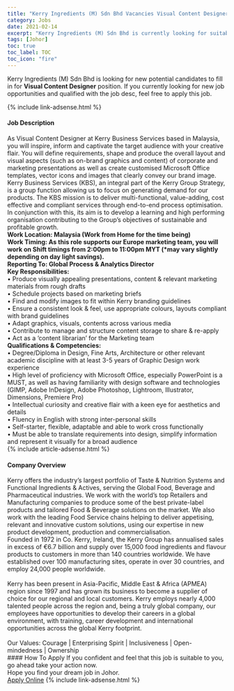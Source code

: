 ```yaml
---
title: "Kerry Ingredients (M) Sdn Bhd Vacancies Visual Content Designer" 
category: Jobs 
date: 2021-02-14 
excerpt: "Kerry Ingredients (M) Sdn Bhd is currently looking for suitable person to fill in the Visual Content Designer which based in Johor" 
tags: [Johor] 
toc: true 
toc_label: TOC 
toc_icon: "fire" 
--- 
```


<p>Kerry Ingredients (M) Sdn Bhd is looking for new potential candidates to fill in for <b>Visual Content Designer</b> position. If you currently looking for new job opportunities and qualified with the job desc, feel free to apply this job.
</p>{% include link-adsense.html %} 
<div><div><h4>Job Description</h4></div><div><div><span><div><div>As Visual Content Designer at Kerry Business Services based in Malaysia, you will inspire, inform and captivate the target audience with your creative flair. You will define requirements, shape and produce the overall layout and visual aspects (such as on-brand graphics and content) of corporate and marketing presentations as well as create customised Microsoft Office templates, vector icons and images that clearly convey our brand image.</div><div>Kerry Business Services (KBS), an integral part of the Kerry Group Strategy, is a group function allowing us to focus on generating demand for our products. The KBS mission is to deliver multi-functional, value-adding, cost effective and compliant services through end-to-end process optimisation. In conjunction with this, its aim is to develop a learning and high performing organisation contributing to the Group&#8217;s objectives of sustainable and profitable growth.</div><div><strong>Work Location: Malaysia (Work from Home for the time being)</strong></div><div><strong>Work Timing:&#160;</strong><strong>As this role supports our Europe marketing team, you will work on Shift timings from 2:00pm to 11:00pm MYT (*may vary slightly depending on day light savings).</strong></div><div><strong>Reporting To: Global Process &amp; Analytics Director</strong></div><div><strong>Key Responsibilities:</strong></div><div><div>&#8226; Produce visually appealing presentations, content &amp; relevant marketing materials from rough drafts<br>&#8226; Schedule projects based on marketing briefs<br>&#8226; Find and modify images to fit within Kerry branding guidelines<br>&#8226; Ensure a consistent look &amp; feel, use appropriate colours, layouts compliant with brand guidelines<br>&#8226; Adapt graphics, visuals, contents across various media<br>&#8226; Contribute to manage and structure content storage to share &amp; re-apply<br>&#8226; Act as a &#8216;content librarian&#8217; for the Marketing team</div><div><strong>Qualifications &amp; Competencies:</strong></div><div>&#8226; Degree/Diploma in Design, Fine Arts, Architecture or other relevant academic discipline with at least 3-5 years of Graphic Design work experience<br>&#8226; High level of proficiency with Microsoft Office, especially PowerPoint is a MUST, as well as having familiarity with design software and technologies (GIMP, Adobe InDesign, Adobe Photoshop, Lightroom, Illustrator, Dimensions, Premiere Pro)<br>&#8226; Intellectual curiosity and creative flair with a keen eye for aesthetics and details<br>&#8226; Fluency in English with strong inter-personal skills<br>&#8226; Self-starter, flexible, adaptable and able to work cross functionally<br>&#8226; Must be able to translate requirements into design, simplify information and represent it visually for a broad audience</div></div></div></span></div></div></div> 
{% include article-adsense.html %} 
<div><div><h4>Company Overview</h4></div><div><div><span><div><div>
	Kerry offers the industry&#8217;s largest portfolio of Taste &amp; Nutrition Systems and Functional Ingredients &amp; Actives, serving the Global Food, Beverage and Pharmaceutical industries. We work with the world&#8217;s top Retailers and Manufacturing companies to produce some of the best private-label products and tailored Food &amp; Beverage solutions on the market. We also work with the leading Food Service chains helping to deliver appetising, relevant and innovative custom solutions, using our expertise in new product development, production and commercialisation.</div>
<div>
	Founded in 1972 in Co. Kerry, Ireland, the Kerry Group has annualised sales in excess of &#8364;6.7 billion and supply over 15,000 food ingredients and flavour products to customers in more than 140 countries worldwide. We have established over 100 manufacturing sites, operate in over 30 countries, and employ 24,000 people worldwide.<br>
<br>
	Kerry has been present in Asia-Pacific, Middle East &amp; Africa (APMEA) region since 1997 and has grown its business to become a supplier of choice for our regional and local customers. Kerry employs nearly 4,000 talented people across the region and, being a truly global company, our employees have opportunities to develop their careers in a global environment, with training, career development and international opportunities across the global Kerry footprint.<br>
<br>
	Our Values:&#160;Courage | Enterprising Spirit | Inclusiveness | Open-mindedness | Ownership &#160; &#160;</div></div></span></div></div></div> 
#### How To Apply 
If you confident and feel that this job is suitable to you, go ahead take your action now. <br/> 
Hope you find your dream job in Johor. <br/> 
<a href="https://www.jobstreet.com.my/en/job/visual-content-designer-4473230?jobId=jobstreet-my-job-4473230&" class="btn btn--info" target="_blank" rel="nofollow noopenner">Apply Online</a> 
{% include link-adsense.html %} 